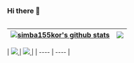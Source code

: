### Hi there 👋

<!--
**simba155kor/simba155kor** is a ✨ _special_ ✨ repository because its `README.md` (this file) appears on your GitHub profile.

Here are some ideas to get you started:

- 🔭 I’m currently working on ...
- 🌱 I’m currently learning ...
- 👯 I’m looking to collaborate on ...
- 🤔 I’m looking for help with ...
- 💬 Ask me about ...
- 📫 How to reach me: ...
- 😄 Pronouns: ...
- ⚡ Fun fact: ...
-->


|  |  |
|-----|----|

| <a href="https://github.com/simba155kor/github-readme-stats"><img align="center" src="https://github-readme-stats.vercel.app/api?username=simba155kor&show_icons=true&include_all_commits=true&theme=buefy&hide_border=true" alt="simba155kor's github stats" /></a> | <a href="https://github.com/simba155kor/github-readme-stats"><img align="center" src="https://github-readme-stats.vercel.app/api/top-langs/?username=simba155kor&layout=compact&theme=buefy&hide_border=true" /></a> |
| ------------- | ------------- |

| <a href="https://github.com/simba155kor/github-readme-stats">
  <img src="https://github-readme-stats.vercel.app/api?username=simba155kor&count_private=true&theme=solarized-light"/>
</a> | <a href="https://github.com/simba155kor/github-stats">
 <img src="https://github-readme-stats.vercel.app/api/top-langs/?username=simba155kor&layout=compact"/>
</a> |
| ---- | ---- |
